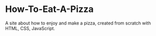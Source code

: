 # How-To-Eat-A-Pizza
A site about how to enjoy and make a pizza, created from scratch with HTML, CSS, JavaScript.
